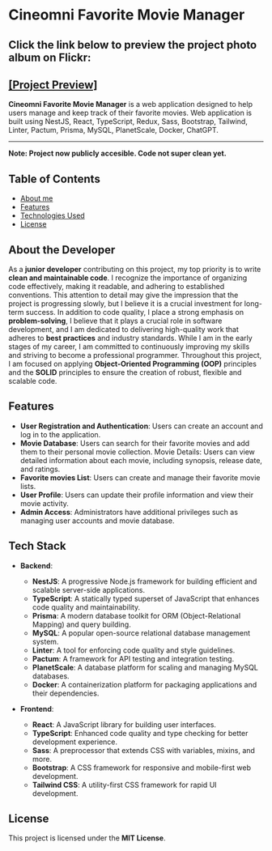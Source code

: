 
# Cineomni Favorite Movie Manager

## **Click the link below to preview the project photo album on Flickr:**
## [[Project Preview]](https://www.flickr.com/photos/197900283@N05/albums/72177720308427761)

**Cineomni Favorite Movie Manager** is a web application designed to help users manage and keep track of their favorite movies. Web application is built using NestJS, React, TypeScript, Redux, Sass, Bootstrap, Tailwind, Linter, Pactum, Prisma, MySQL, PlanetScale, Docker, ChatGPT. 
***
**Note: Project now publicly accesible. Code not super clean yet.**

## Table of Contents

- [About me](#about-the-developer)
- [Features](#features)
- [Technologies Used](#tech-stack)
- [License](#license)

## About the Developer

As a **junior developer** contributing on this project, my top priority is to write **clean and maintainable code**.  I recognize the importance of organizing code effectively, making it readable, and adhering to established conventions. This attention to detail may give the impression that the project is progressing slowly, but I believe it is a crucial investment for long-term success. In addition to code quality, I place a strong emphasis on **problem-solving**, I believe that it plays a crucial role in software development, and I am dedicated to delivering high-quality work that adheres to **best practices** and industry standards. While I am in the early stages of my career, I am committed to continuously improving my skills and striving to become a professional programmer. Throughout this project, I am focused on applying **Object-Oriented Programming (OOP)** principles and the **SOLID** principles to ensure the creation of robust, flexible and scalable code.

## Features

- **User Registration and Authentication**: Users can create an account and log in to the application.
- **Movie Database**: Users can search for their favorite movies and add them to their personal movie collection.
Movie Details: Users can view detailed information about each movie, including synopsis, release date, and ratings.
- **Favorite movies List**: Users can create and manage their favorite movie lists.
- **User Profile**: Users can update their profile information and view their movie activity.
- **Admin Access**: Administrators have additional privileges such as managing user accounts and movie database.

## Tech Stack

- **Backend**:

    - **NestJS**: A progressive Node.js framework for building efficient and scalable server-side applications.
    - **TypeScript**: A statically typed superset of JavaScript that enhances code quality and maintainability.
    - **Prisma**: A modern database toolkit for ORM (Object-Relational Mapping) and query building.
    - **MySQL**: A popular open-source relational database management system.
    - **Linter**: A tool for enforcing code quality and style guidelines.
    - **Pactum**: A framework for API testing and integration testing.
    - **PlanetScale**: A database platform for scaling and managing MySQL databases.
    - **Docker**: A containerization platform for packaging applications and their dependencies.
- **Frontend**:
    - **React**: A JavaScript library for building user interfaces.
    - **TypeScript**: Enhanced code quality and type checking for better development experience.
    - **Sass**: A preprocessor that extends CSS with variables, mixins, and more.
    - **Bootstrap**: A CSS framework for responsive and mobile-first web development.
    - **Tailwind CSS**: A utility-first CSS framework for rapid UI development.

## License

This project is licensed under the **MIT License**.

